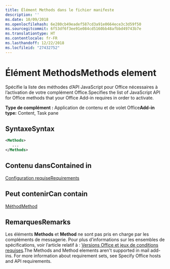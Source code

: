 ```yaml
---
title: Élément Methods dans le fichier manifeste
description: ''
ms.date: 10/09/2018
ms.openlocfilehash: 6e280cb49eadef587cd3a91e0664ece3c3d59f50
ms.sourcegitcommit: 6f53df6f3ee91e084cd5160bb48afbbd49743b7e
ms.translationtype: HT
ms.contentlocale: fr-FR
ms.lasthandoff: 12/22/2018
ms.locfileid: "27432752"
---
```

# <a name="methods-element"></a><span data-ttu-id="7cc3a-102">Élément Methods</span><span class="sxs-lookup"><span data-stu-id="7cc3a-102">Methods element</span></span>

<span data-ttu-id="7cc3a-103">Spécifie la liste des méthodes d’API JavaScript pour Office nécessaires à l’activation de votre complément Office.</span><span class="sxs-lookup"><span data-stu-id="7cc3a-103">Specifies the list of JavaScript API for Office methods that your Office Add-in requires in order to activate.</span></span>

<span data-ttu-id="7cc3a-104">**Type de complément :** Application de contenu et de volet Office</span><span class="sxs-lookup"><span data-stu-id="7cc3a-104">**Add-in type:** Content, Task pane</span></span>

## <a name="syntax"></a><span data-ttu-id="7cc3a-105">Syntaxe</span><span class="sxs-lookup"><span data-stu-id="7cc3a-105">Syntax</span></span>

```XML
<Methods>
   ...
</Methods>
```

## <a name="contained-in"></a><span data-ttu-id="7cc3a-106">Contenu dans</span><span class="sxs-lookup"><span data-stu-id="7cc3a-106">Contained in</span></span>

[<span data-ttu-id="7cc3a-107">Configuration requise</span><span class="sxs-lookup"><span data-stu-id="7cc3a-107">Requirements</span></span>](requirements.md)

## <a name="can-contain"></a><span data-ttu-id="7cc3a-108">Peut contenir</span><span class="sxs-lookup"><span data-stu-id="7cc3a-108">Can contain</span></span>

[<span data-ttu-id="7cc3a-109">Méthod</span><span class="sxs-lookup"><span data-stu-id="7cc3a-109">Method</span></span>](method.md)

## <a name="remarks"></a><span data-ttu-id="7cc3a-110">Remarques</span><span class="sxs-lookup"><span data-stu-id="7cc3a-110">Remarks</span></span>

<span data-ttu-id="7cc3a-111">Les éléments **Methods** et **Method** ne sont pas pris en charge par les compléments de messagerie. Pour plus d’informations sur les ensembles de spécifications, voir l’article relatif à : [Versions Office et jeux de conditions requises](https://docs.microsoft.com/office/dev/add-ins/develop/office-versions-and-requirement-sets).</span><span class="sxs-lookup"><span data-stu-id="7cc3a-111">The  Methods and Method elements aren't supported in mail add-ins. For more information about requirement sets, see Specify Office hosts and API requirements.</span></span>

